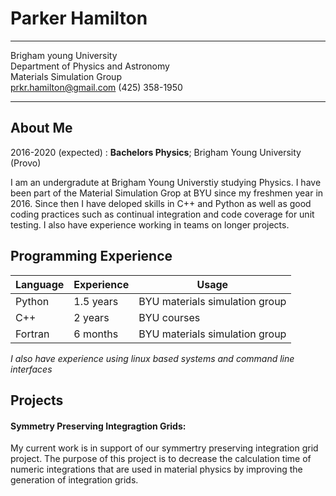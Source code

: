 Parker Hamilton
======================

-----------------------------------        ----------------------------------
Brigham young University  
Department of Physics and Astronomy  
Materials Simulation Group  
prkr.hamilton@gmail.com
(425) 358-1950
-----------------------------------       -----------------------------------

About Me
---------

2016-2020 (expected)
:   **Bachelors Physics**; Brigham Young University (Provo)  

I am an undergradute at Brigham Young Universtiy studying Physics. I have been part of the Material Simulation Grop at BYU since my freshmen year in 2016. Since then I have deloped skills in C++ and Python as well as good coding practices such as continual integration and code coverage for unit testing. I also have experience working in teams on longer projects.

Programming Experience
-----------------------
|Language|Experience|Usage                         |
|--------|----------|------------------------------|
|Python  |1.5 years |BYU materials simulation group|
|C++     |2 years   |BYU courses                   |
|Fortran |6 months  |BYU materials simulation group|

*I also have experience using linux based systems and command line interfaces*

Projects
------------
#### Symmetry Preserving Integragtion Grids:

My current work is in support of our symmertry preserving integration grid project. The purpose of this project is to decrease the calculation time of numeric integrations that are used in material physics by improving the generation of integration grids. 
